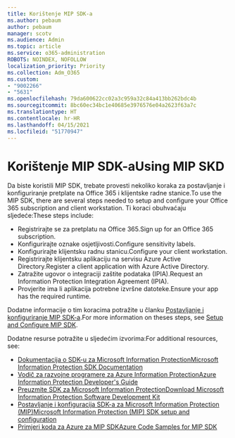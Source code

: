 ```yaml
---
title: Korištenje MIP SDK-a
ms.author: pebaum
author: pebaum
manager: scotv
ms.audience: Admin
ms.topic: article
ms.service: o365-administration
ROBOTS: NOINDEX, NOFOLLOW
localization_priority: Priority
ms.collection: Adm_O365
ms.custom:
- "9002266"
- "5631"
ms.openlocfilehash: 79da600622cc02a3c959a32c84a413bb262bdc4b
ms.sourcegitcommit: 8bc60ec34bc1e40685e3976576e04a2623f63a7c
ms.translationtype: HT
ms.contentlocale: hr-HR
ms.lasthandoff: 04/15/2021
ms.locfileid: "51770947"
---
```

# <a name="using-mip-skd"></a><span data-ttu-id="6b437-102">Korištenje MIP SDK-a</span><span class="sxs-lookup"><span data-stu-id="6b437-102">Using MIP SKD</span></span>

<span data-ttu-id="6b437-103">Da biste koristili MIP SDK, trebate provesti nekoliko koraka za postavljanje i konfiguriranje pretplate na Office 365 i klijentske radne stanice.</span><span class="sxs-lookup"><span data-stu-id="6b437-103">To use the MIP SDK, there are several steps needed to setup and configure your Office 365 subscription and client workstation.</span></span> <span data-ttu-id="6b437-104">Ti koraci obuhvaćaju sljedeće:</span><span class="sxs-lookup"><span data-stu-id="6b437-104">These steps include:</span></span>

- <span data-ttu-id="6b437-105">Registrirajte se za pretplatu na Office 365.</span><span class="sxs-lookup"><span data-stu-id="6b437-105">Sign up for an Office 365 subscription.</span></span>
- <span data-ttu-id="6b437-106">Konfigurirajte oznake osjetljivosti.</span><span class="sxs-lookup"><span data-stu-id="6b437-106">Configure sensitivity labels.</span></span>
- <span data-ttu-id="6b437-107">Konfigurirajte klijentsku radnu stanicu.</span><span class="sxs-lookup"><span data-stu-id="6b437-107">Configure your client workstation.</span></span>
- <span data-ttu-id="6b437-108">Registrirajte klijentsku aplikaciju na servisu Azure Active Directory.</span><span class="sxs-lookup"><span data-stu-id="6b437-108">Register a client application with Azure Active Directory.</span></span>
- <span data-ttu-id="6b437-109">Zatražite ugovor o integraciji zaštite podataka (IPIA).</span><span class="sxs-lookup"><span data-stu-id="6b437-109">Request an Information Protection Integration Agreement (IPIA).</span></span>
- <span data-ttu-id="6b437-110">Provjerite ima li aplikacija potrebne izvršne datoteke.</span><span class="sxs-lookup"><span data-stu-id="6b437-110">Ensure your app has the required runtime.</span></span>

<span data-ttu-id="6b437-111">Dodatne informacije o tim koracima potražite u članku [Postavljanje i konfiguriranje MIP SDK-a](https://docs.microsoft.com/information-protection/develop/setup-configure-mip).</span><span class="sxs-lookup"><span data-stu-id="6b437-111">For more information on theses steps, see [Setup and Configure MIP SDK](https://docs.microsoft.com/information-protection/develop/setup-configure-mip).</span></span>

<span data-ttu-id="6b437-112">Dodatne resurse potražite u sljedećim izvorima:</span><span class="sxs-lookup"><span data-stu-id="6b437-112">For additional resources, see:</span></span>

- [<span data-ttu-id="6b437-113">Dokumentacija o SDK-u za Microsoft Information Protection</span><span class="sxs-lookup"><span data-stu-id="6b437-113">Microsoft Information Protection SDK Documentation</span></span>](https://docs.microsoft.com/information-protection/develop/)
- [<span data-ttu-id="6b437-114">Vodič za razvojne programere za Azure Information Protection</span><span class="sxs-lookup"><span data-stu-id="6b437-114">Azure Information Protection Developer's Guide</span></span>](https://docs.microsoft.com/azure/information-protection/develop/developers-guide)
- [<span data-ttu-id="6b437-115">Preuzmite SDK za Microsoft Information Protection</span><span class="sxs-lookup"><span data-stu-id="6b437-115">Download Microsoft Information Protection Software Development Kit</span></span>](https://www.microsoft.com/download/details.aspx?id=57392)
- [<span data-ttu-id="6b437-116">Postavljanje i konfiguracija SDK-a za Microsoft Information Protection (MIP)</span><span class="sxs-lookup"><span data-stu-id="6b437-116">Microsoft Information Protection (MIP) SDK setup and configuration</span></span>](https://docs.microsoft.com/information-protection/develop/setup-configure-mip)
- [<span data-ttu-id="6b437-117">Primjeri koda za Azure za MIP SDK</span><span class="sxs-lookup"><span data-stu-id="6b437-117">Azure Code Samples for MIP SDK</span></span>](https://azure.microsoft.com/resources/samples/?sort=0&term=mipsdk)
